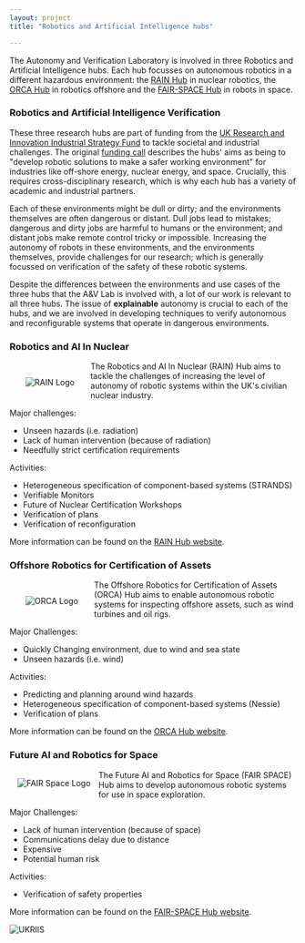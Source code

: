 ```yaml
---
layout: project
title: "Robotics and Artificial Intelligence hubs"

---
```




The Autonomy and Verification Laboratory is involved in three Robotics and Artificial Intelligence hubs. Each hub focusses on autonomous robotics in a different hazardous environment: the [RAIN Hub](http://rainhub.org.uk/) in nuclear robotics, the [ORCA Hub](https://orcahub.org/) in robotics offshore  and the [FAIR-SPACE Hub](https://www.fairspacehub.org/) in robots in space.

### Robotics and Artificial Intelligence Verification

These three research hubs are part of funding from the [UK Research and Innovation Industrial Strategy Fund](https://www.ukri.org/innovation/industrial-strategy-challenge-fund/) to tackle societal and industrial challenges. The original [funding call](https://www.epsrc.ac.uk/funding/calls/raihubs/) describes the hubs' aims as being to "develop robotic solutions to make a safer working environment" for industries like off-shore energy, nuclear energy, and space. Crucially, this requires cross-disciplinary research, which is why each hub has a variety of academic and industrial partners.

Each of these environments might be dull or dirty; and the environments themselves are often dangerous or distant. Dull jobs lead to mistakes; dangerous and dirty jobs are harmful to humans or the environment; and distant jobs make remote control tricky or impossible. Increasing the autonomy of robots in these environments, and the environments themselves, provide challenges for our research; which is generally focussed on verification of the safety of these robotic systems.

Despite the differences between the environments and use cases of the three hubs that the A&V Lab is involved with, a lot of our work is relevant to all three hubs. The issue of __explainable__ autonomy is crucial to each of the hubs, and we are involved in developing techniques to verify autonomous and reconfigurable systems that operate in dangerous environments.

### Robotics and AI In Nuclear

<img alt="RAIN Logo" style="float: left; margin: 2em" src="{{site.images}}logos/rain-logo.png">

The Robotics and AI In Nuclear (RAIN) Hub aims to tackle the challenges of increasing the level of autonomy of robotic systems within the UK's civilian nuclear industry.

Major challenges:

* Unseen hazards (i.e. radiation)
* Lack of human intervention (because of radiation)
* Needfully strict certification requirements

Activities:

* Heterogeneous specification of component-based systems (STRANDS)
* Verifiable Monitors
* Future of Nuclear Certification Workshops
* Verification of plans
* Verification of reconfiguration

More information can be found on the [RAIN Hub website](http://rainhub.org.uk/).

### Offshore Robotics for Certification of Assets

<img alt="ORCA Logo" style="float: left; margin: 2em" src="{{site.images}}logos/orca-logo.png">

The Offshore Robotics for Certification of Assets (ORCA) Hub aims to enable autonomous robotic systems for inspecting offshore assets, such as wind turbines and oil rigs.

Major Challenges:

* Quickly Changing environment, due to wind and sea state
* Unseen hazards (i.e. wind)

Activities:

* Predicting and planning around wind hazards
* Heterogeneous specification of component-based systems (Nessie)
* Verification of plans

More information can be found on the [ORCA Hub website](https://orcahub.org/).

### Future AI and Robotics for Space

<img alt="FAIR Space Logo" style="float: left; margin: 1em" src="{{site.images}}logos/fair-space-b-logo.png">

The Future AI and Robotics for Space (FAIR SPACE) Hub aims to develop autonomous robotic systems for use in space exploration.

Major Challenges:

* Lack of human intervention (because of space)
* Communications delay due to distance
* Expensive
* Potential human risk

Activities:

* Verification of safety properties

More information can be found on the [FAIR-SPACE Hub website](https://www.fairspacehub.org/).

![UKRIIS]({{site.images}}logos/ISCF_UKRI_Logo-s.png)

